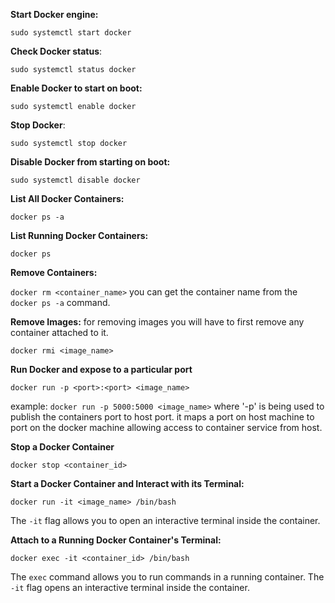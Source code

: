 
**Start Docker engine:** 

`sudo systemctl start docker`

**Check Docker status**:

`sudo systemctl status docker`

**Enable Docker to start on boot:**

`sudo systemctl enable docker`

**Stop Docker**:

`sudo systemctl stop docker`

**Disable Docker from starting on boot:**

`sudo systemctl disable docker`

**List All Docker Containers:**

`docker ps -a`

**List Running Docker Containers:**

`docker ps`

**Remove Containers:**

`docker rm <container_name>`
you can get the container name from the `docker ps -a` command. 

**Remove Images:**
for removing images you will have to first remove any container attached to it. 

`docker rmi <image_name>`

**Run Docker and expose to a particular port**

`docker run -p <port>:<port> <image_name>`

example: `docker run -p 5000:5000 <image_name>`
where '-p' is being used to publish the containers port to host port. it maps a port on host machine to port on the docker machine allowing access to container service from host. 

**Stop a Docker Container**

`docker stop <container_id>`


**Start a Docker Container and Interact with its Terminal:**

`docker run -it <image_name> /bin/bash`

The `-it` flag allows you to open an interactive terminal inside the container.


**Attach to a Running Docker Container's Terminal:**

`docker exec -it <container_id> /bin/bash`

The `exec` command allows you to run commands in a running container. The `-it` flag opens an interactive terminal inside the container.
